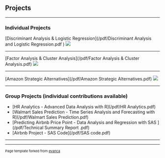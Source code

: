 ## Projects

---

### Individual Projects 

[Discriminant Analysis & Logistic Regression](/pdf/Discriminant Analysis and Logistic Regression.pdf )
<img src="images/dummy_thumbnail.jpg?raw=true"/>

---
[Factor Analysis & Cluster Analysis](/pdf/Factor Analysis & Cluster Analysis.pdf)
<img src="images/dummy_thumbnail.jpg?raw=true"/>

---
[Amazon Strategic Alternatives](/pdf/Amazon Strategic Alternatives.pdf)
<img src="images/dummy_thumbnail.jpg?raw=true"/>

---

### Group Projects (individual contributions available)

- [HR Analytics - Advanced Data Analysis with R](/pdf/HR Analytics.pdf)
- [Walmart Sales Prediction - Time Series Analysis and Forecasting with R](/pdf/Walmart Sales Prediction.pdf)
- [Predicting Airbnb Price Point - Data Analysis and Regression with SAS ](/pdf/Technical Summary Report .pdf)
- [Airbnb Project - SAS Code](/pdf/SAS code.pdf)

---




---
<p style="font-size:11px">Page template forked from <a href="https://github.com/evanca/quick-portfolio">evanca</a></p>
<!-- Remove above link if you don't want to attibute -->
